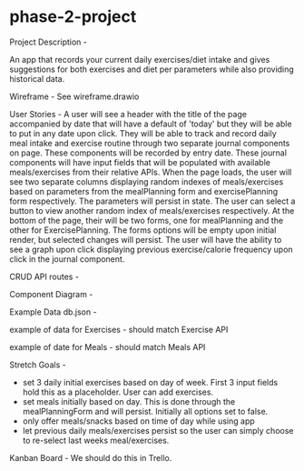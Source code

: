 # phase-2-project

Project Description -

An app that records your current daily exercises/diet intake and gives suggestions for both exercises and diet per parameters while also providing historical data.

Wireframe - See wireframe.drawio

User Stories - A user will see a header with the title of the page accompanied by date that will have a default of 'today' but they will be able to put in any date upon click.  They will be able to track and record daily meal intake and exercise routine through two separate journal components on page.  These components will be recorded by entry date.  These journal components will have input fields that will be populated with available meals/exercises from their relative APIs.  When the page loads, the user will see two separate columns displaying random indexes of meals/exercises based on parameters from the mealPlanning form and exercisePlanning form respectively.  The parameters will persist in state.  The user can select a button to view another random index of meals/exercises respectively.  At the bottom of the page, their will be two forms, one for mealPlanning and the other for ExercisePlanning.    The forms options will be empty upon initial render, but selected changes will persist.   The user will have the ability to see a graph upon click displaying previous exercise/calorie frequency upon click in the journal component.   

CRUD API routes -


Component Diagram - 


Example Data db.json - 

example of data for Exercises - should match Exercise API

example of date for Meals - should match Meals API


Stretch Goals - 

- set 3 daily initial exercises based on day of week.  First 3 input fields hold this as a placeholder.   User can add exercises.   
- set meals initially based on day.  This is done through the mealPlanningForm and will persist.   Initially all options set to false.    
- only offer meals/snacks based on time of day while using app
- let previous daily meals/exercises persist so the user can simply choose to re-select last weeks meal/exercises.   


Kanban Board - We should do this in Trello.